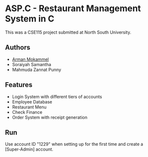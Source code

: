 # ASP.C - Restaurant Management System in C

This was a CSE115 project submitted at North South University.

## Authors

- [Arman Mokammel](https://www.github.com/ArmanMokammel)
- Soraiyah Samantha
- Mahmuda Zannat Punny




## Features

- Login System with different tiers of accounts
- Employee Database
- Restaurant Menu
- Check Finance
- Order System with receipt generation


## Run

Use account ID "1229" when setting up for the first time and create a [Super-Admin] account.
    
